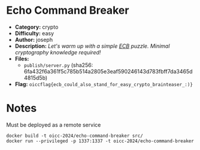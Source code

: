 # Echo Command Breaker

- **Category:** crypto
- **Difficulty:** easy
- **Author:** joseph
- **Description:** _Let's warm up with a simple [ECB](https://en.wikipedia.org/wiki/Block_cipher_mode_of_operation#ECB) puzzle. Minimal cryptography knowledge required!_
- **Files:**
    - `publish/server.py` (sha256: 6fa432f6a361f5c785b514a2805e3eaf590246143d783fbff7da3465d4815d5b)
- **Flag:** `oiccflag{ecb_could_also_stand_for_easy_crypto_brainteaser_:)}`

# Notes

Must be deployed as a remote service

```
docker build -t oicc-2024/echo-command-breaker src/
docker run --privileged -p 1337:1337 -t oicc-2024/echo-command-breaker
```
